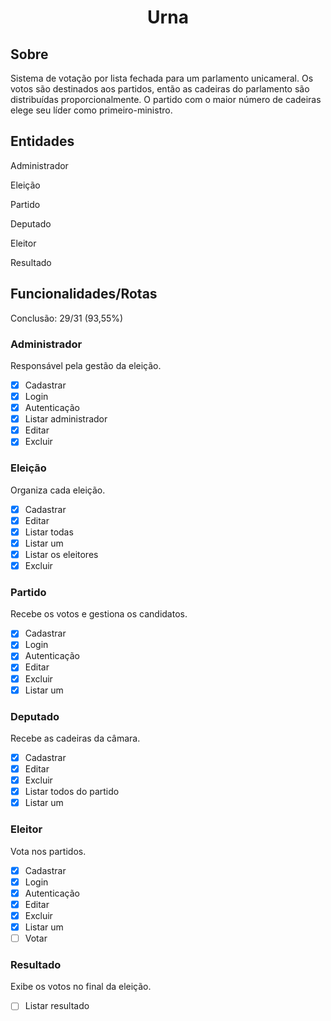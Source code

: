 <h1 align='center'>Urna</h1>

## Sobre
Sistema de votação por lista fechada para um parlamento unicameral. Os votos são destinados aos partidos, então as cadeiras do parlamento são distribuídas proporcionalmente. O partido com o maior número de cadeiras elege seu líder como primeiro-ministro.

## Entidades
Administrador

Eleição

Partido

Deputado

Eleitor

Resultado

## Funcionalidades/Rotas
Conclusão: 29/31 (93,55%)

### Administrador 
Responsável pela gestão da eleição.

- [x] Cadastrar
- [x] Login
- [x] Autenticação
- [x] Listar administrador
- [x] Editar
- [x] Excluir

### Eleição
Organiza cada eleição.

- [x] Cadastrar
- [x] Editar
- [x] Listar todas
- [x] Listar um
- [x] Listar os eleitores
- [x] Excluir

### Partido
Recebe os votos e gestiona os candidatos.

- [x] Cadastrar
- [x] Login
- [x] Autenticação
- [x] Editar
- [x] Excluir
- [x] Listar um

### Deputado
Recebe as cadeiras da câmara.

- [x] Cadastrar
- [x] Editar
- [x] Excluir
- [x] Listar todos do partido
- [x] Listar um

### Eleitor
Vota nos partidos.

- [x] Cadastrar
- [x] Login
- [x] Autenticação
- [x] Editar
- [x] Excluir
- [x] Listar um
- [ ] Votar

### Resultado
Exibe os votos no final da eleição.

- [ ] Listar resultado
